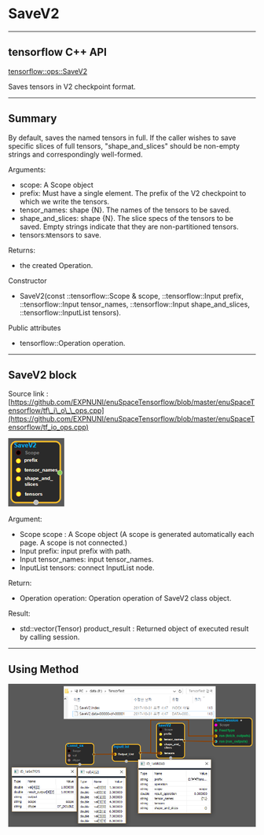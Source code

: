 # SaveV2

---

## tensorflow C++ API

[tensorflow::ops::SaveV2](https://www.tensorflow.org/api_docs/cc/class/tensorflow/ops/save-v2)

Saves tensors in V2 checkpoint format.

---

## Summary

By default, saves the named tensors in full. If the caller wishes to save specific slices of full tensors, "shape\_and\_slices" should be non-empty strings and correspondingly well-formed.

Arguments:

* scope: A Scope object
* prefix: Must have a single element. The prefix of the V2 checkpoint to which we write the tensors.
* tensor\_names: shape {N}. The names of the tensors to be saved.
* shape\_and\_slices: shape {N}. The slice specs of the tensors to be saved. Empty strings indicate that they are non-partitioned tensors.
* tensors:`N`tensors to save.

Returns:

* the created Operation.

Constructor

* SaveV2\(const ::tensorflow::Scope & scope, ::tensorflow::Input prefix, ::tensorflow::Input tensor\_names, ::tensorflow::Input shape\_and\_slices, ::tensorflow::InputList tensors\).

Public attributes

* tensorflow::Operation operation.

---

## SaveV2 block

Source link : [https://github.com/EXPNUNI/enuSpaceTensorflow/blob/master/enuSpaceTensorflow/tf\_i\_o\_\_ops.cpp](https://github.com/EXPNUNI/enuSpaceTensorflow/blob/master/enuSpaceTensorflow/tf_io_ops.cpp)

![](/assets/io_Save2_Symbol.png)

Argument:

* Scope scope : A Scope object \(A scope is generated automatically each page. A scope is not connected.\)
* Input prefix: input prefix with path.
* Input tensor\_names: input tensor\_names.
* InputList  tensors: connect InputList node.

Return:

* Operation operation: Operation operation of SaveV2 class object.  

Result:

* std::vector\(Tensor\) product\_result : Returned object of executed result by calling session.

---

## Using Method

![](/assets/io_SaveV2_Method.png)

